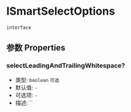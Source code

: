 # ISmartSelectOptions
`interface` 

## 参数 Properties

### selectLeadingAndTrailingWhitespace?
+ 类型: `boolean` `可选`
+ 默认值: `-`
+ 可选项: `-`
+ 描述: ``